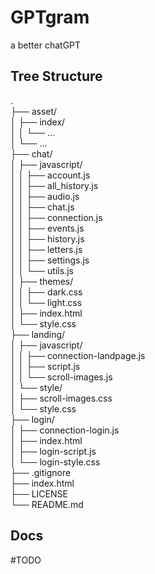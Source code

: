 # GPTgram
a better chatGPT

## Tree Structure
.  
├── asset/  
│   ├── index/  
│   │   └── ...  
│   └── ...  
├── chat/  
│   ├── javascript/  
│   │   ├── account.js  
│   │   ├── all_history.js  
│   │   ├── audio.js  
│   │   ├── chat.js  
│   │   ├── connection.js  
│   │   ├── events.js  
│   │   ├── history.js  
│   │   ├── letters.js  
│   │   ├── settings.js  
│   │   └── utils.js  
│   ├── themes/  
│   │   ├── dark.css  
│   │   └── light.css  
│   ├── index.html  
│   └── style.css  
├── landing/  
│   ├── javascript/  
│   │   ├── connection-landpage.js  
│   │   ├── script.js  
│   │   └── scroll-images.js  
│   └── style/  
│       ├── scroll-images.css  
│       └── style.css  
├── login/  
│   ├── connection-login.js  
│   ├── index.html  
│   ├── login-script.js  
│   └── login-style.css  
├── .gitignore  
├── index.html  
├── LICENSE  
└── README.md  

## Docs
#TODO